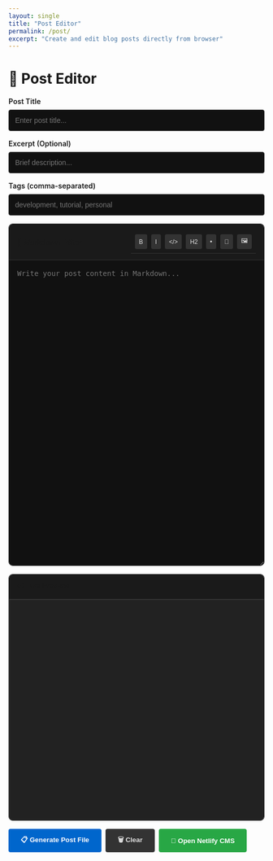 ```yaml
---
layout: single
title: "Post Editor"
permalink: /post/
excerpt: "Create and edit blog posts directly from browser"
---
```


<style>
.post-editor {
  max-width: 900px;
  margin: 0 auto;
  font-family: -apple-system, BlinkMacSystemFont, "Segoe UI", Roboto, sans-serif;
}
.editor-panel {
  border: 1px solid #333;
  border-radius: 8px;
  overflow: hidden;
  margin-bottom: 1rem;
}
.panel-header {
  background: #1a1a1a;
  padding: 0.75rem 1rem;
  font-weight: 600;
  border-bottom: 1px solid #333;
  display: flex;
  justify-content: space-between;
  align-items: center;
}
.editor-textarea {
  width: 100%;
  height: 600px; /* Increased height for the editor */
  padding: 1rem;
  border: none;
  background: #111;
  color: #e1e1e1;
  font-family: 'Monaco', 'Menlo', 'Ubuntu Mono', monospace;
  font-size: 14px;
  line-height: 1.5;
  resize: vertical;
}
.preview-area {
  width: 100%;
  height: 400px; /* Set height for the preview */
  padding: 1rem;
  border: 1px solid #333;
  background: #222;
  color: #e1e1e1;
  overflow-y: auto;
  font-family: inherit;
}
.form-group {
  margin: 1rem 0;
}
.form-group label {
  display: block;
  margin-bottom: 0.5rem;
  font-weight: 600;
}
.form-input {
  width: 100%;
  padding: 0.75rem;
  border: 1px solid #333;
  border-radius: 4px;
  background: #111;
  color: #e1e1e1;
  font-size: 14px;
}
.button-group {
  display: flex;
  gap: 0.5rem;
  margin: 1rem 0;
}
.btn {
  padding: 0.75rem 1.5rem;
  border: none;
  border-radius: 4px;
  cursor: pointer;
  font-weight: 600;
  text-decoration: none;
  display: inline-block;
  text-align: center;
}
.btn-primary {
  background: #0066cc;
  color: white;
}
.btn-secondary {
  background: #333;
  color: #e1e1e1;
}
.btn-success {
  background: #28a745;
  color: white;
}
.toolbar {
  padding: 0.5rem;
  background: #1a1a1a;
  border-bottom: 1px solid #333;
  display: flex;
  gap: 0.5rem;
  flex-wrap: wrap;
}
.toolbar-btn {
  background: #333;
  border: none;
  color: #e1e1e1;
  padding: 0.25rem 0.5rem;
  border-radius: 3px;
  cursor: pointer;
  font-size: 12px;
}
.toolbar-btn:hover {
  background: #555;
}
@media (max-width: 768px) {
  .editor-panel {
    margin-bottom: 1rem;
  }
}
</style>

<div class="post-editor">
  <h1>📝 Post Editor</h1>
  
  <div class="form-group">
    <label for="post-title">Post Title</label>
    <input type="text" id="post-title" class="form-input" placeholder="Enter post title...">
  </div>
  
  <div class="form-group">
    <label for="post-excerpt">Excerpt (Optional)</label>
    <input type="text" id="post-excerpt" class="form-input" placeholder="Brief description...">
  </div>
  
  <div class="form-group">
    <label for="post-tags">Tags (comma-separated)</label>
    <input type="text" id="post-tags" class="form-input" placeholder="development, tutorial, personal">
  </div>
  
  <div class="editor-panel">
    <div class="panel-header">
      📝 Markdown Editor
      <div class="toolbar">
        <button class="toolbar-btn" onclick="insertMarkdown('**', '**')" title="Bold">B</button>
        <button class="toolbar-btn" onclick="insertMarkdown('*', '*')" title="Italic">I</button>
        <button class="toolbar-btn" onclick="insertMarkdown('`', '`')" title="Code">&lt;/&gt;</button>
        <button class="toolbar-btn" onclick="insertMarkdown('## ', '')" title="Heading">H2</button>
        <button class="toolbar-btn" onclick="insertMarkdown('- ', '')" title="List">•</button>
        <button class="toolbar-btn" onclick="insertMarkdown('[link text](', ')')" title="Link">🔗</button>
        <button class="toolbar-btn" onclick="insertMarkdown('![alt text](', ')')" title="Image">🖼️</button>
      </div>
    </div>
    <textarea id="post-content" class="editor-textarea" placeholder="Write your post content in Markdown..."></textarea>
  </div>
  
  <div class="editor-panel">
    <div class="panel-header">👁️ Live Preview</div>
    <div id="preview-area" class="preview-area"></div>
  </div>
  
  <div class="button-group">
    <button class="btn btn-primary" onclick="generatePost()">📋 Generate Post File</button>
    <button class="btn btn-secondary" onclick="clearEditor()">🗑️ Clear</button>
    <button class="btn btn-success" onclick="openNetlifyCMS()">🚀 Open Netlify CMS</button>
  </div>
  
  <div id="output-area" style="margin-top: 2rem; display: none;">
    <h3>📄 Generated Post File</h3>
    <p>Copy this content and save as <code id="filename"></code> in your <code>_posts/</code> directory:</p>
    <textarea id="output-content" class="editor-textarea" style="height: 200px;" readonly></textarea>
    <div class="button-group">
      <button class="btn btn-primary" onclick="copyToClipboard()">📋 Copy to Clipboard</button>
      <button class="btn btn-secondary" onclick="downloadFile()">💾 Download File</button>
    </div>
  </div>
</div>

<script src="https://cdn.jsdelivr.net/npm/marked/marked.min.js"></script>
<script>
// Live preview
document.getElementById('post-content').addEventListener('input', updatePreview);

function updatePreview() {
  const markdown = document.getElementById('post-content').value;
  const preview = document.getElementById('preview-area');
  preview.innerHTML = marked.parse(markdown);
}

// Markdown insertion helpers
function insertMarkdown(before, after) {
  const textarea = document.getElementById('post-content');
  const start = textarea.selectionStart;
  const end = textarea.selectionEnd;
  const selectedText = textarea.value.substring(start, end);
  const replacement = before + selectedText + after;
  
  textarea.value = textarea.value.substring(0, start) + replacement + textarea.value.substring(end);
  textarea.focus();
  textarea.setSelectionRange(start + before.length, start + before.length + selectedText.length);
  updatePreview();
}

// Generate post file
function generatePost() {
  const title = document.getElementById('post-title').value.trim();
  const excerpt = document.getElementById('post-excerpt').value.trim();
  const tags = document.getElementById('post-tags').value.trim();
  const content = document.getElementById('post-content').value.trim();
  
  if (!title || !content) {
    alert('Please fill in at least the title and content fields.');
    return;
  }
  
  const date = new Date().toISOString().split('T')[0];
  const slug = title.toLowerCase().replace(/[^a-z0-9]+/g, '-').replace(/^-|-$/g, '');
  const filename = `${date}-${slug}.md`;
  
  let frontmatter = `---\nlayout: single\ntitle: "${title.replace(/"/g, '\\"')}"\ndate: ${new Date().toISOString()}\npermalink: /blog/${slug}/`;

  if (excerpt) {
    frontmatter += `\nexcerpt: "${excerpt.replace(/"/g, '\\"')}"`;
  }
  
  if (tags) {
    const tagArray = tags.split(',').map(tag => `"${tag.trim()}"`).join(', ');
    frontmatter += `\ntags: [${tagArray}]`;
  }
  
  frontmatter += `\ncategories: ["blog"]\n---\n\n`;

  const fullContent = frontmatter + content;
  
  document.getElementById('filename').textContent = filename;
  document.getElementById('output-content').value = fullContent;
  document.getElementById('output-area').style.display = 'block';
}

// Utility functions
function clearEditor() {
  if (confirm('Are you sure you want to clear all fields?')) {
    document.getElementById('post-title').value = '';
    document.getElementById('post-excerpt').value = '';
    document.getElementById('post-tags').value = '';
    document.getElementById('post-content').value = '';
    document.getElementById('preview-area').innerHTML = '';
    document.getElementById('output-area').style.display = 'none';
  }
}

function copyToClipboard() {
  const content = document.getElementById('output-content');
  content.select();
  document.execCommand('copy');
  alert('Post content copied to clipboard!');
}

function downloadFile() {
  const filename = document.getElementById('filename').textContent;
  const content = document.getElementById('output-content').value;
  const blob = new Blob([content], { type: 'text/markdown' });
  const url = URL.createObjectURL(blob);
  const a = document.createElement('a');
  a.href = url;
  a.download = filename;
  a.click();
  URL.revokeObjectURL(url);
}

function openNetlifyCMS() {
  window.open('/admin/', '_blank');
}

// Auto-save to localStorage
function autoSave() {
  const data = {
    title: document.getElementById('post-title').value,
    excerpt: document.getElementById('post-excerpt').value,
    tags: document.getElementById('post-tags').value,
    content: document.getElementById('post-content').value
  };
  localStorage.setItem('post-editor-draft', JSON.stringify(data));
}

function loadDraft() {
  const draft = localStorage.getItem('post-editor-draft');
  if (draft) {
    const data = JSON.parse(draft);
    document.getElementById('post-title').value = data.title || '';
    document.getElementById('post-excerpt').value = data.excerpt || '';
    document.getElementById('post-tags').value = data.tags || '';
    document.getElementById('post-content').value = data.content || '';
    updatePreview();
  }
}

// Auto-save every 30 seconds
setInterval(autoSave, 30000);

// Load draft on page load
window.addEventListener('load', loadDraft);

// Auto-save on input
['post-title', 'post-excerpt', 'post-tags', 'post-content'].forEach(id => {
  document.getElementById(id).addEventListener('input', autoSave);
});
</script>